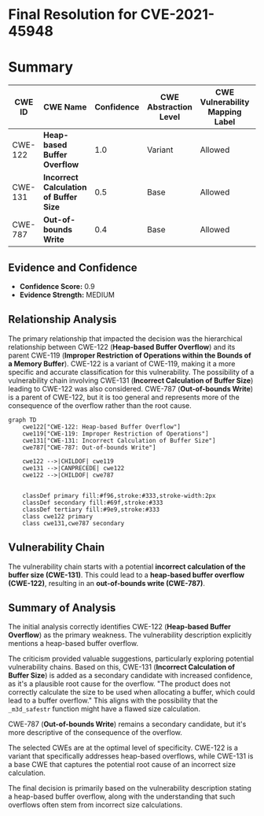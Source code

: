 # Final Resolution for CVE-2021-45948

# Summary
| CWE ID | CWE Name | Confidence | CWE Abstraction Level | CWE Vulnerability Mapping Label | CWE-Vulnerability Mapping Notes |
|---|---|---|---|---|---|
| CWE-122 | **Heap-based Buffer Overflow** | 1.0 | Variant | Allowed | Primary CWE |
| CWE-131 | **Incorrect Calculation of Buffer Size** | 0.5 | Base | Allowed | Secondary Candidate |
| CWE-787 | **Out-of-bounds Write** | 0.4 | Base | Allowed | Secondary Candidate |

## Evidence and Confidence

*   **Confidence Score:** 0.9
*   **Evidence Strength:** MEDIUM

## Relationship Analysis
The primary relationship that impacted the decision was the hierarchical relationship between CWE-122 (**Heap-based Buffer Overflow**) and its parent CWE-119 (**Improper Restriction of Operations within the Bounds of a Memory Buffer**). CWE-122 is a variant of CWE-119, making it a more specific and accurate classification for this vulnerability. The possibility of a vulnerability chain involving CWE-131 (**Incorrect Calculation of Buffer Size**) leading to CWE-122 was also considered. CWE-787 (**Out-of-bounds Write**) is a parent of CWE-122, but it is too general and represents more of the consequence of the overflow rather than the root cause.

```mermaid
graph TD
    cwe122["CWE-122: Heap-based Buffer Overflow"]
    cwe119["CWE-119: Improper Restriction of Operations"]
    cwe131["CWE-131: Incorrect Calculation of Buffer Size"]
    cwe787["CWE-787: Out-of-bounds Write"]

    cwe122 -->|CHILDOF| cwe119
    cwe131 -->|CANPRECEDE| cwe122
    cwe122 -->|CHILDOF| cwe787
    

    classDef primary fill:#f96,stroke:#333,stroke-width:2px
    classDef secondary fill:#69f,stroke:#333
    classDef tertiary fill:#9e9,stroke:#333
    class cwe122 primary
    class cwe131,cwe787 secondary
```

## Vulnerability Chain
The vulnerability chain starts with a potential **incorrect calculation of the buffer size (CWE-131)**. This could lead to a **heap-based buffer overflow (CWE-122)**, resulting in an **out-of-bounds write (CWE-787)**.

## Summary of Analysis
The initial analysis correctly identifies CWE-122 (**Heap-based Buffer Overflow**) as the primary weakness. The vulnerability description explicitly mentions a heap-based buffer overflow.

The criticism provided valuable suggestions, particularly exploring potential vulnerability chains. Based on this, CWE-131 (**Incorrect Calculation of Buffer Size**) is added as a secondary candidate with increased confidence, as it's a plausible root cause for the overflow. "The product does not correctly calculate the size to be used when allocating a buffer, which could lead to a buffer overflow." This aligns with the possibility that the `_m3d_safestr` function might have a flawed size calculation.

CWE-787 (**Out-of-bounds Write**) remains a secondary candidate, but it's more descriptive of the consequence of the overflow.

The selected CWEs are at the optimal level of specificity. CWE-122 is a variant that specifically addresses heap-based overflows, while CWE-131 is a base CWE that captures the potential root cause of an incorrect size calculation.

The final decision is primarily based on the vulnerability description stating a heap-based buffer overflow, along with the understanding that such overflows often stem from incorrect size calculations.